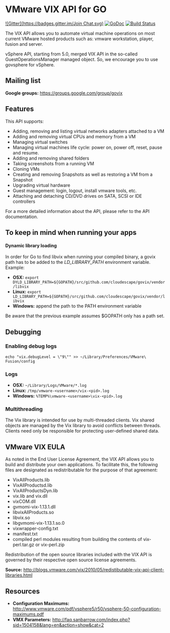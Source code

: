 # VMware VIX API for GO
[![Gitter](https://badges.gitter.im/Join Chat.svg)](https://gitter.im/hooklift/govix?utm_source=badge&utm_medium=badge&utm_campaign=pr-badge&utm_content=badge)
[![GoDoc](https://godoc.org/github.com/cloudescape/govix?status.svg)](https://godoc.org/github.com/cloudescape/govix)
[![Build Status](https://travis-ci.org/cloudescape/govix.svg?branch=master)](https://travis-ci.org/cloudescape/govix)

The VIX API allows you to automate virtual machine operations on most current VMware hosted products such as: vmware workstation, player, fusion and server.

vSphere API, starting from 5.0, merged VIX API in the so-called GuestOperationsManager managed object. So, we encourage you to use govsphere for vSphere.

## Mailing list
**Google groups:** https://groups.google.com/group/govix

## Features
This API supports:

* Adding, removing and listing virtual networks adapters attached to a VM
* Adding and removing virtual CPUs and memory from a VM
* Managing virtual switches
* Managing virtual machines life cycle: power on, power off, reset, pause and resume.
* Adding and removing shared folders
* Taking screenshots from a running VM
* Cloning VMs
* Creating and removing Snapshots as well as restoring a VM from a Snapshot
* Upgrading virtual hardware
* Guest management: login, logout, install vmware tools, etc.
* Attaching and detaching CD/DVD drives on SATA, SCSI or IDE controllers

For a more detailed information about the API, please refer to the API documentation.

## To keep in mind when running your apps

#### Dynamic library loading
In order for Go to find libvix when running your compiled binary, a govix path has to be added to the *LD_LIBRARY_PATH* environment variable. Example:

* **OSX:** `export DYLD_LIBRARY_PATH=${GOPATH}/src/github.com/cloudescape/govix/vendor/libvix`
* **Linux:** `export LD_LIBRARY_PATH=${GOPATH}/src/github.com/cloudescape/govix/vendor/libvix`
* **Windows:** append the path to the PATH environment variable

Be aware that the previous example assumes $GOPATH only has a path set.

## Debugging
### Enabling debug logs

`echo "vix.debugLevel = \"9\"" >> ~/Library/Preferences/VMware\ Fusion/config`


### Logs
* **OSX:** `~/Library/Logs/VMware/*.log`
* **Linux:** `/tmp/vmware-<username>/vix-<pid>.log`
* **Windows:** `%TEMP%\vmware-<username>\vix-<pid>.log`


### Multithreading

The Vix library is intended for use by multi-threaded clients. Vix shared
objects are managed by the Vix library to avoid conflicts between threads.
Clients need only be responsible for protecting user-defined shared data.

## VMware VIX EULA
As noted in the End User License Agreement, the VIX API allows you to build and distribute your own applications. To facilitate this, the following files are designated as redistributable for the purpose of that agreement:

* VixAllProducts.lib
* VixAllProductsd.lib
* VixAllProductsDyn.lib
* vix.lib and vix.dll
* vixCOM.dll
* gvmomi-vix-1.13.1.dll
* libvixAllProducts.so
* libvix.so
* libgvmomi-vix-1.13.1.so.0
* vixwrapper-config.txt
* manifest.txt
* compiled perl modules resulting from building the contents of vix-perl.tar.gz or vix-perl.zip

Redistribution of the open source libraries included with the VIX API is governed by their respective open source license agreements.

**Source:** http://blogs.vmware.com/vix/2010/05/redistibutable-vix-api-client-libraries.html

## Resources

* **Configuration Maximums:** http://www.vmware.com/pdf/vsphere5/r50/vsphere-50-configuration-maximums.pdf
* **VMX Parameters:** http://faq.sanbarrow.com/index.php?sid=1504158&lang=en&action=show&cat=2

